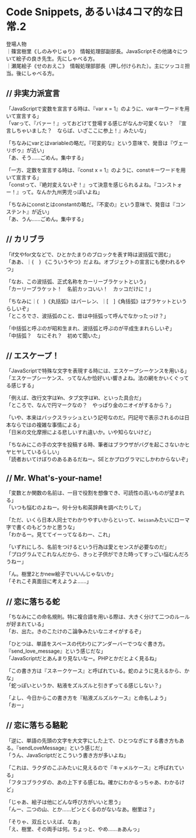 # Code Snippets, あるいは4コマ的な日常.2

登場人物  
｜篠宮樹里《しのみやじゅり》　情報処理部副部長。JavaScriptその他諸々について絵子の良き先生。先にしゃべる方。  
｜瀬尾絵子《せのおえこ》　情報処理部部長（押し付けられた）。主にツッコミ担当。後にしゃべる方。

## // 非実力派宣言

「JavaScriptで変数を宣言する時は、『var x = 1』のように、varキーワードを用いて宣言する」  
「varって、『バァー！』っておどけて登場する感じがなんか可愛くない？　『宣言しちゃいました？　ならば、いざここに参上！』みたいな」

「ちなみにvarとはvariableの略だ。『可変的な』という意味で、発音は『ヴェーリボゥ』が近い」  
「あ、そう……ごめん。集中する」

「一方、定数を宣言する時は、『const x = 1』のように、constキーワードを用いて宣言する」  
「constって、『絶対変えないぞ！』って決意を感じられるよね。『コンストォー！』って。なんか九州男児っぽいよね」

「ちなみにconstとはconstantの略だ。『不変の』という意味で、発音は『コンステント』が近い」  
「あ、うん……ごめん。集中する」

## // カリブラ

「if文やfor文などで、ひとかたまりのブロックを表す時は波括弧で囲む」  
「ああ、｜{　} 《こういうやつ》だよね。オブジェクトの宣言にも使われるやつ」

「なお、この波括弧、正式名称をカーリーブラケットという」  
「カーリーブラケット！　名前カッコいい！　カッコだけに！」

「ちなみに｜(　)《丸括弧》はパーレン、｜[　]《角括弧》はブラケットというらしいぞ」  
「ところでさ、波括弧のこと、昔は中括弧って呼んでなかったっけ？」

「中括弧と呼ぶのが昭和生まれ、波括弧と呼ぶのが平成生まれらしいぞ」  
「中括弧？　なにそれ？　初めて聞いた」

## // エスケープ！

「JavaScriptで特殊な文字を表現する時には、エスケープシーケンスを用いる」  
「エスケープシーケンス、ってなんか恰好いい響きよね。法の網をかいくぐってる感じする」

「例えば、改行文字は¥n、タブ文字は¥t、といった具合だ」  
「ところで、なんで円マークなの？　やっぱり金のニオイがするから？」

「いや、本来はバックスラッシュという記号なのだ。円記号で表示されるのは日本ならではの複雑な事情による」  
「日米の文化摩擦による悲しいすれ違いか。いや知らないけど」

「ちなみにこの手の文字を投稿する時、筆者はブラウザがバグを起こさないかヒヤヒヤしているらしい」  
「読者おいてけぼりのあるあるだねー。SEとかプログラマにしかわからないぞ」

## // Mr. What's-your-name!

「変数とか関数の名前は、一目で役割を想像でき、可読性の高いものが望まれる」  
「いつも悩むのよねー。何十分も和英辞典を調べたりして」

「ただ、いくら日本人同士でわかりやすいからといって、`keisan`みたいにローマ字で書くのもどうかと思うな」  
「わかるー。見ててイーってなるわー、これ」

「いずれにしろ、名前をつけるという行為は愛とセンスが必要なのだ」  
「プログラムでこれなんだから、きっと子供ができた時ってすっごい悩むんだろうねー」

「ん。樹里2とかnew絵子でいいんじゃないか」  
「それこそ真面目に考えようよ……」

## // 恋に落ちる蛇

「ちなみにこの命名規則。特に複合語を用いる際は、大きく分けて二つのルールが好まれている」  
「お、出た。きのこたけのこ論争みたいなニオイがするぞ」

「ひとつは、単語をスペースの代わりにアンダーバーでつなぐ書き方。『send_love_message』という感じだな」  
「JavaScriptだとあんまり見ないなー。PHPとかだとよく見るね」

「この書き方は『スネークケース』と呼ばれている。蛇のように見えるから、かな」  
「蛇っぽいというか、粘液をズルズルと引きずってる感じしない？」

「よし、今日からこの書き方を『粘液ズルズルケース』と命名しよう」  
「おー」

## // 恋に落ちる駱駝

「逆に、単語の先頭の文字を大文字にした上で、ひとつなぎにする書き方もある。『sendLoveMessage』という感じだ」  
「うん、JavaScriptだとこういう書き方が多いよね」

「これは、ラクダのこぶみたいに見えるので『キャメルケース』と呼ばれている」  
「フタコブラクダの、あの上下する感じね。確かにわかるっちゃあ、わかるけど」

「じゃあ、絵子は他にどんな呼び方がいいと思う」  
「んー、二つの山、とか……ピンとくるのがないなあ。樹里は？」

「そりゃ、双丘といえば、なあ」  
「え、樹里、その両手は何。ちょっと、やめ……ぁあんっ」